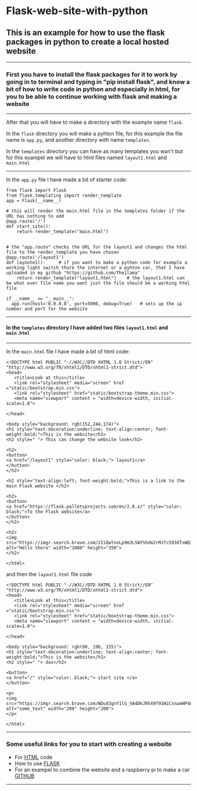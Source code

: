# Flask-web-site-with-python

## This is an example for how to use the flask packages in python to create a local hosted website

---

### First you have to install the flask packages for it to work by going in to terminal and typing in "pip install flask", and know a bit of how to write code in python and especially in html, for you to be able to continue working with flask and making a website

---

After that you will have to make a directory with the example name `flask`.

In the `flask` directory you will make a pyhton file, for this example the file name is `app.py`, and another directory with name `templates`.

In the `templates` directory you can have as many templates you wan't but for this exampel we will have to html files named `layout1.html` and `main.html`

---

In the `app.py` file I have made a bit of starter code:

```python:
from flask import Flask
from flask.templating import render_template
app = Flask(__name__)

# this will render the main.html file in the templates folder if the URL has nothing to add
@app.route('/')
def start_site():
    return render_template("main.html")


# the "app.route" checks the URL for the layout1 and changes the html file to the render_template you have chosen
@app.route('/layout1')
def layoute1():     # if you want to make a python code for example a working light switch thure the internet or a pyhton car, that I have uploaded in my github "https://github.com/The1lama"
    return render_template("layout1.html")    # the layout1.html can be what ever file name you want just the file should be a working html file 

if __name__ == "__main__":
  app.run(host='0.0.0.0', port=5000, debug=True)   # sets up the ip number and port for the website 
```

---

#### In the `templates` directory I have added two files `layout1.html` and `main.html`

---

In the `main.html` file I have made a bit of html code:

```html:
<!DOCTYPE html PUBLIC "-//W3C//DTD XHTML 1.0 Strict//EN" "http://www.w3.org/TR/xhtml1/DTD/xhtml1-strict.dtd">
<head>
   <title>Look at this</title>
   <link rel="stylesheet" media="screen" href ="static/bootstrap.min.css">
   <link rel="stylesheet" href="static/bootstrap-theme.min.css">
   <meta name="viewport" content = "width=device-width, initial-scale=1.0">

</head>

<body style="background: rgb(152,244,174)">
<h1 style="text-decoration:underline; text-align:center; font-weight:bold;">This is the website</h1>
<h2 style=" "> This can change the website look</h2>

<h2>
<button>
<a href="/layout1" style="color: black;"> layout1</a>
</button>
</h2>

<h2 style="text-align:left; font-weight:bold;">This is a link to the main Flask website </h2>

<h2>
<button>
<a href="https://flask.palletsprojects.com/en/2.0.x/" style="color: black;">To the Flask website</a>
</button>
</h2>

<h2>
<img src="https://imgr.search.brave.com/2IiQwtnoLp9m3LSWYShdm2rMJfc591KTsWQ3ZVh9lmU/fit/1200/487/no/1/aHR0cHM6Ly91cGxv/YWQud2lraW1lZGlh/Lm9yZy93aWtpcGVk/aWEvY29tbW9ucy90/aHVtYi9kL2Q5L0hl/bGxvXyh5ZWxsb3cp/LnN2Zy8xMjAwcHgt/SGVsbG9fKHllbGxv/dykuc3ZnLnBuZw" alt="Hello there" width="1080" height="350">
</h2>

</html>
```

and then the `layout1.html` file code

```html:
<!DOCTYPE html PUBLIC "-//W3C//DTD XHTML 1.0 Strict//EN" "http://www.w3.org/TR/xhtml1/DTD/xhtml1-strict.dtd">
<head>
   <title>Look at this</title>
   <link rel="stylesheet" media="screen" href ="static/bootstrap.min.css">
   <link rel="stylesheet" href="static/bootstrap-theme.min.css">
   <meta name="viewport" content = "width=device-width, initial-scale=1.0">

</head>

<body style="background: rgb(98, 196, 155)">
<h1 style="text-decoration:underline; text-align:center; font-weight:bold;">This is the website</h1>
<h2 style=" "> das</h2>

<button>
<a href="/" style="color: black;"> start site </a>
</button>

<p>
<img src="https://imgr.search.brave.com/NDud3gnY1lG_VA4DkJRhX9f91WiCsnamHP4AAKDA6HQ/fit/630/630/no/1/aHR0cHM6Ly9yZXMu/Y2xvdWRpbmFyeS5j/b20vdGVlcHVibGlj/L2ltYWdlL3ByaXZh/dGUvcy0tOFpReXRx/LWctLS90X1ByZXZp/ZXcvYl9yZ2I6MjYy/YzNhLGNfbGltaXQs/Zl9hdXRvLGhfNjMw/LHFfOTAsd182MzAv/djE1NDI5MDQ5NzAv/cHJvZHVjdGlvbi9k/ZXNpZ25zLzM1NTYw/NTJfMC5qcGc" alt="some_text" width="200" height="200">
</p>

</html>

```

---

### Some useful links for you to start with creating a website

* For [HTML](https://www.w3schools.com/html/ "w3schools.com") code
* How to use [FLASK](https://flask.palletsprojects.com/en/2.0.x/ "Flask own website")
* For an exampel to combine the website and a raspberry pi to make a car [GITHUB](https://github.com/The1lama/python-car-L298N-motor-driver-with-web-controller "The project")

---

